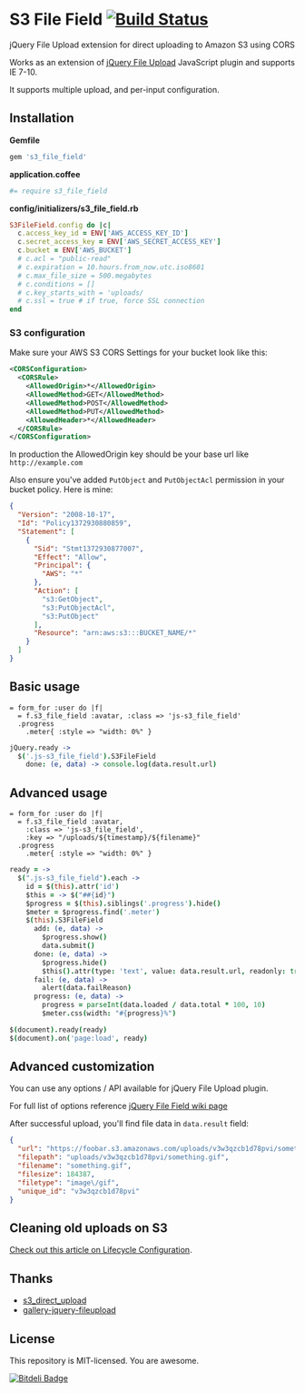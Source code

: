 # S3 File Field [![Build Status][travis-img-url]][travis-url]

[travis-img-url]: https://travis-ci.org/sheerun/s3_file_field.png
[travis-url]: https://travis-ci.org/sheerun/s3_file_field

jQuery File Upload extension for direct uploading to Amazon S3 using CORS

Works as an extension of [jQuery File Upload](http://blueimp.github.io/jQuery-File-Upload/) JavaScript plugin and supports IE 7-10.

It supports multiple upload, and per-input configuration.

## Installation

**Gemfile**
```ruby
gem 's3_file_field'
```

**application.coffee**
```coffeescript
#= require s3_file_field
```

**config/initializers/s3_file_field.rb**
```ruby
S3FileField.config do |c|
  c.access_key_id = ENV['AWS_ACCESS_KEY_ID']
  c.secret_access_key = ENV['AWS_SECRET_ACCESS_KEY']
  c.bucket = ENV['AWS_BUCKET']
  # c.acl = "public-read"
  # c.expiration = 10.hours.from_now.utc.iso8601
  # c.max_file_size = 500.megabytes
  # c.conditions = []
  # c.key_starts_with = 'uploads/
  # c.ssl = true # if true, force SSL connection
end
```

### S3 configuration

Make sure your AWS S3 CORS Settings for your bucket look like this:
```xml
<CORSConfiguration>
  <CORSRule>
    <AllowedOrigin>*</AllowedOrigin>
    <AllowedMethod>GET</AllowedMethod>
    <AllowedMethod>POST</AllowedMethod>
    <AllowedMethod>PUT</AllowedMethod>
    <AllowedHeader>*</AllowedHeader>
  </CORSRule>
</CORSConfiguration>
```

In production the AllowedOrigin key should be your base url like `http://example.com`

Also ensure you've added `PutObject` and `PutObjectAcl` permission in your bucket policy. Here is mine:
```json
{
  "Version": "2008-10-17",
  "Id": "Policy1372930880859",
  "Statement": [
    {
      "Sid": "Stmt1372930877007",
      "Effect": "Allow",
      "Principal": {
        "AWS": "*"
      },
      "Action": [
        "s3:GetObject",
        "s3:PutObjectAcl",
        "s3:PutObject"
      ],
      "Resource": "arn:aws:s3:::BUCKET_NAME/*"
    }
  ]
}
```

## Basic usage

```haml
= form_for :user do |f|
  = f.s3_file_field :avatar, :class => 'js-s3_file_field'
  .progress
    .meter{ :style => "width: 0%" }
```

```coffeescript
jQuery.ready ->
  $('.js-s3_file_field').S3FileField
    done: (e, data) -> console.log(data.result.url)
```

## Advanced usage

```haml
= form_for :user do |f|
  = f.s3_file_field :avatar,
    :class => 'js-s3_file_field',
    :key => "/uploads/${timestamp}/${filename}"
  .progress
    .meter{ :style => "width: 0%" }
```

```coffeescript
ready = ->
  $(".js-s3_file_field").each ->
    id = $(this).attr('id')
    $this = -> $("##{id}")
    $progress = $(this).siblings('.progress').hide()
    $meter = $progress.find('.meter')
    $(this).S3FileField
      add: (e, data) ->
        $progress.show()
        data.submit()
      done: (e, data) ->
        $progress.hide()
        $this().attr(type: 'text', value: data.result.url, readonly: true)
      fail: (e, data) ->
        alert(data.failReason)
      progress: (e, data) ->
        progress = parseInt(data.loaded / data.total * 100, 10)
        $meter.css(width: "#{progress}%")

$(document).ready(ready)
$(document).on('page:load', ready)
```

## Advanced customization

You can use any options / API available for jQuery File Upload plugin.

For full list of options reference [jQuery File Field wiki page](https://github.com/blueimp/jQuery-File-Upload/wiki/Options)

After successful upload, you'll find file data in `data.result` field:

```json
{
  "url": "https://foobar.s3.amazonaws.com/uploads/v3w3qzcb1d78pvi/something.gif",
  "filepath": "uploads/v3w3qzcb1d78pvi/something.gif",
  "filename": "something.gif",
  "filesize": 184387,
  "filetype": "image\/gif",
  "unique_id": "v3w3qzcb1d78pvi"
}
```

## Cleaning old uploads on S3

[Check out this article on Lifecycle Configuration](http://docs.aws.amazon.com/AmazonS3/latest/UG/LifecycleConfiguration.html).

## Thanks

* [s3_direct_upload](https://github.com/waynehoover/s3_direct_upload)
* [gallery-jquery-fileupload](https://github.com/railscasts/383-uploading-to-amazon-s3/tree/master/gallery-jquery-fileupload)

## License

This repository is MIT-licensed. You are awesome.

[![Bitdeli Badge](https://d2weczhvl823v0.cloudfront.net/sheerun/s3_file_field/trend.png)](https://bitdeli.com/free "Bitdeli Badge")
